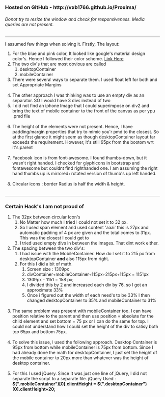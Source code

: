 <h3>Hosted on GitHub - http://vxb1766.github.io/Proxima/</h3>
		<h6>Donot try to resize the window and check for responsiveness. Media queries are not present.</h6>
</h3><hr>
	I assumed few things when solving it. Firstly, The layout:
	<ol>
		<li>For the blue and pink color, It looked like google's material design color's. Hence I followed their color scheme. <a href='http://www.google.com/design/spec/style/color.html#color-color-palette'>Link Here</a></li>
		<li>The two div's that are most obvious are called <ol><li>desktopContainer</li><li>mobileContainer</li></ol>
		<li>There were several ways to separate them. I used float left for both and set Appropriate Margins</li><br>
		<li>The other approach I was thinking was to use an empty div as an separator. SO I would have 3 divs instead of two</li>
		<li>I did not find an iphone Image that I could superimpose on div2 and bring the text of mobile container to the front of the canvas as per ypu .pmd file</li><br>
		<li>The height of the elements were not present. Hence, I have padding/margin properties that try to mimic you'r pmd to the closest. So at the first glance it might seem as though desktopContainer layout far exceeds the requirement. However, it's still 95px from the bootom wrt it's parent</li><br>
		<li>Facebook icon is from font-awesome. I found thumbs-down, but it wasn't right handed. I checked for glyphicons in bootstrap and fontawesome but couldnt find righthanded one. I am assuming the right hand thumbs up is mirrored+rotated version of thumb's up left handed.</li><br>
		<li>Circular icons : border Radius is half the width & height.</li><br>
	</ol>
	<hr>
	<h3>Certain Hack's I am not proud of</h3>
	<ol>
		<li>The 32px between circular Icon's
			<ol>
				<li>No Matter how much I tried I could not set it to 32 px.</li>
				<li>So I used span element and used content 'aaai' this is 27px and automatic padding of 4 px are given and the total comes to 31px. This was the closest I could get to</li>
				<li>I tried used empty divs in between the images. That dint work either.</li>
			</ol>
		</li>
		<li>The spacing between the two div's:
			<ol>
				<li>I had issue with the MobileContainer. How do I set it to 215 px from desktopContainer <strong>and</strong>
					also 115px from right.
				</li>
				<li>For this I did a bit of math. 
					<ol>
						<li>Screen size : 1309px</li>
						<li>divContainer+mobileContainer+115px+215px+115px = 1151px</li>
						<li>1309px - 1151 = 158 px;</li>
						<li>I divided this by 2 and increased each div by 76. so I got an approximate 33%</li>
						<li>Once i figured out the width of each need's to be 33% I then changed desktopContainer to 35% and mobileContainer to 31%</li>
					</ol>
				</li>
			</ol>
		</li><br>
		<li>The same problem was present with mobileContainer too. I can have position relative to the parent and then use position = absolute for the child element and set bottom = 75 px or I can do the same for top. I could not understand how I could set the height of the div to satisy both top 65px and bottom 75px.</li><br>
		<li>To solve this issue, I used the following approach. Desktop Container is 95px from bottom  while mobileContainer is 75px from bottom. Since I had already done the math for desktopContainer, I just set the height of the mobile container to 20px more than whatever was the height of desktop container.</li><br>
		<li>For this I used jQuery. Since It was just one line of jQuery, I did not separate the script to a separate file.
		jQuery Used : <Strong>$(".mobileContainer")[0].clientHeight = $(".desktopContainer")[0].clientHeight+20; </strong></li>
		<br>
	</ol>
